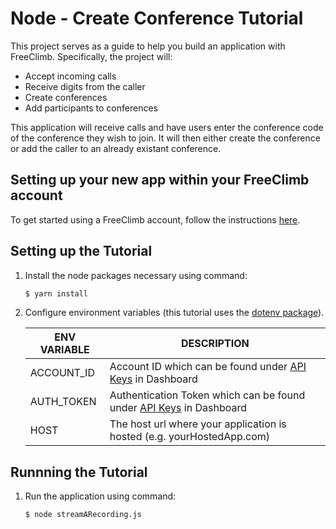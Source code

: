# Node - Create Conference Tutorial

This project serves as a guide to help you build an application with FreeClimb. Specifically, the project will:

- Accept incoming calls
- Receive digits from the caller
- Create conferences
- Add participants to conferences

This application will receive calls and have users enter the conference code of the conference they wish to join. It will then either create the conference or add the caller to an already existant conference. 

## Setting up your new app within your FreeClimb account

To get started using a FreeClimb account, follow the instructions [here](https://persephony-docs.readme.io/docs/getting-started-with-persephony).

## Setting up the Tutorial

1. Install the node packages necessary using command:

   ```bash
   $ yarn install
   ```

2. Configure environment variables (this tutorial uses the [dotenv package](https://www.npmjs.com/package/dotenv)).

   | ENV VARIABLE            | DESCRIPTION                                                                                                                                                                             |
   | ----------------------- | --------------------------------------------------------------------------------------------------------------------------------------------------------------------------------------- |
   | ACCOUNT_ID              | Account ID which can be found under [API Keys](https://www.persephony.com/dashboard/portal/account/authentication) in Dashboard                                                         |
   | AUTH_TOKEN              | Authentication Token which can be found under [API Keys](https://www.persephony.com/dashboard/portal/account/authentication) in Dashboard                                               |
   | HOST | The host url where your application is hosted (e.g. yourHostedApp.com) |

## Runnning the Tutorial

1. Run the application using command:

   ```bash
   $ node streamARecording.js
   ```

